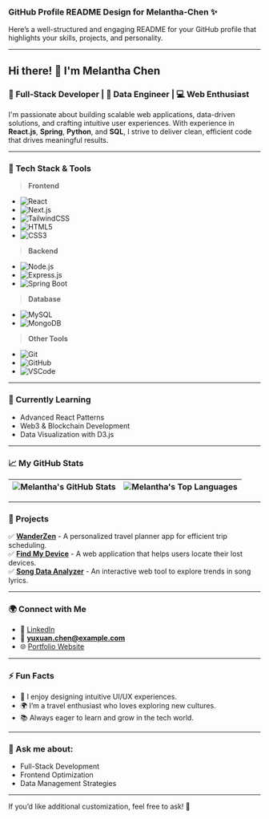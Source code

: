 ### GitHub Profile README Design for **Melantha-Chen** ✨

Here’s a well-structured and engaging README for your GitHub profile that highlights your skills, projects, and personality.

---

## Hi there! 👋 I'm Melantha Chen
### 🚀 Full-Stack Developer | 🎯 Data Engineer | 💻 Web Enthusiast

I'm passionate about building scalable web applications, data-driven solutions, and crafting intuitive user experiences. With experience in **React.js**, **Spring**, **Python**, and **SQL**, I strive to deliver clean, efficient code that drives meaningful results.

---

### 🔧 Tech Stack & Tools
> **Frontend**
- ![React](https://img.shields.io/badge/React-%2320232a.svg?style=flat&logo=react&logoColor=%2361DAFB)
- ![Next.js](https://img.shields.io/badge/Next.js-000?style=flat&logo=nextdotjs&logoColor=white)
- ![TailwindCSS](https://img.shields.io/badge/TailwindCSS-%2338B2AC.svg?style=flat&logo=tailwind-css&logoColor=white)
- ![HTML5](https://img.shields.io/badge/HTML5-E34F26?style=flat&logo=html5&logoColor=white)
- ![CSS3](https://img.shields.io/badge/CSS3-%231572B6.svg?style=flat&logo=css3&logoColor=white)

> **Backend**
- ![Node.js](https://img.shields.io/badge/Node.js-43853D?style=flat&logo=node.js&logoColor=white)
- ![Express.js](https://img.shields.io/badge/Express.js-404D59?style=flat&logo=express)
- ![Spring Boot](https://img.shields.io/badge/Spring%20Boot-%236DB33F.svg?style=flat&logo=spring&logoColor=white)

> **Database**
- ![MySQL](https://img.shields.io/badge/MySQL-%2300f.svg?style=flat&logo=mysql&logoColor=white)
- ![MongoDB](https://img.shields.io/badge/MongoDB-%2347A248.svg?style=flat&logo=mongodb&logoColor=white)

> **Other Tools**
- ![Git](https://img.shields.io/badge/Git-%23F05033.svg?style=flat&logo=git&logoColor=white)
- ![GitHub](https://img.shields.io/badge/GitHub-%23121011.svg?style=flat&logo=github&logoColor=white)
- ![VSCode](https://img.shields.io/badge/VSCode-%23007ACC.svg?style=flat&logo=visual-studio-code&logoColor=white)

---

### 🌱 Currently Learning
- Advanced React Patterns
- Web3 & Blockchain Development
- Data Visualization with D3.js

---

### 📈 My GitHub Stats
| <img align="center" src="https://github-readme-stats.vercel.app/api?username=Melantha-Chen&show_icons=true&theme=radical" alt="Melantha's GitHub Stats" /> | <img align="center" src="https://github-readme-stats.vercel.app/api/top-langs/?username=Melantha-Chen&layout=compact&theme=radical" alt="Melantha's Top Languages" /> |
|:---:|:---:|

---

### 🎯 Projects
✅ **[WanderZen](https://github.com/Melantha-Chen/WanderZen)** - A personalized travel planner app for efficient trip scheduling.  
✅ **[Find My Device](https://github.com/Melantha-Chen/FindMyDevice)** - A web application that helps users locate their lost devices.  
✅ **[Song Data Analyzer](https://github.com/Melantha-Chen/Song-Data-Analyzer)** - An interactive web tool to explore trends in song lyrics.

---

### 🌍 Connect with Me
- 💼 [LinkedIn](https://www.linkedin.com/in/yuxuan-chen-739160245/)  
- 📧 **yuxuan.chen@example.com**  
- 🌐 [Portfolio Website](https://melantha-chen.com)  

---

### ⚡ Fun Facts
- 🎨 I enjoy designing intuitive UI/UX experiences.
- 🌍 I’m a travel enthusiast who loves exploring new cultures.
- 📚 Always eager to learn and grow in the tech world.

---

### 💬 Ask me about:
- Full-Stack Development
- Frontend Optimization
- Data Management Strategies

---

If you’d like additional customization, feel free to ask! 🚀
